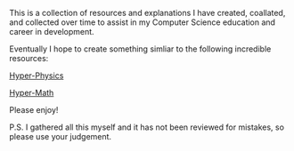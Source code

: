 This is a collection of resources and explanations I have created, coallated, and collected over time to assist in my Computer Science education and career in development.

Eventually I hope to create something simliar to the following incredible resources:

[Hyper-Physics](http://hyperphysics.phy-astr.gsu.edu/hbase/hframe.html)

[Hyper-Math](http://hyperphysics.phy-astr.gsu.edu/hbase/hmat.html)

Please enjoy!

P.S.
I gathered all this myself and it has not been reviewed for mistakes, so please use your judgement.